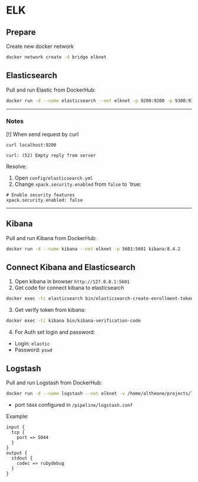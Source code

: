 # ELK

## Prepare
Create new docker network
```bash
docker network create -d bridge elknet
```

## Elasticsearch

Pull and run Elastic from DockerHub:
```bash
docker run -d --name elasticsearch --net elknet -p 9200:9200 -p 9300:9300 -e "discovery.type=single-node" -e "ELASTIC_PASSWORD=pswd" elasticsearch:8.4.2
```

<hr/>

### Notes

[!] When send request by curl
```
curl localhost:9200

curl: (52) Empty reply from server
```
Resolve:
1. Open `config/elasticsearch.yml`
2. Change `xpack.security.enabled` from `false` to `true:
```
# Enable security features
xpack.security.enabled: false
```

<hr/>

## Kibana

Pull and run Kibana from DockerHub:
```bash
docker run -d --name kibana --net elknet -p 5601:5601 kibana:8.4.2
```

## Connect Kibana and Elasticsearch

1. Open kibana in browser `http://127.0.0.1:5601`
2. Get code for connect kibana to elasticsearch
```bash
docker exec -ti elasticsearch bin/elasticsearch-create-enrollment-token --scope kibana
```
3. Get verify token from kibana:
```bash
docker exec -ti kibana bin/kibana-verification-code
```
4. For Auth set login and password:
- Login: `elastic`
- Password: `pswd`

## Logstash

Pull and run Logstash from DockerHub:
```bash
docker run -d --name logstash --net elknet -v /home/altheone/projects/logstash/pipeline:/usr/share/logstash/pipeline -p 5044:5044 -p 9600:9600 logstash:8.4.2
```

* port `5044` configured in `/pipeline/logstash.conf`

Example:
```
input {
  tcp {
    port => 5044
  }
}
output {
  stdout {
    codec => rubydebug
  }
}

```
